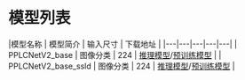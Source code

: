 # 模型列表
|模型名称 | 模型简介 | 输入尺寸 | 下载地址 |
|---|---|---|---|---|
| PPLCNetV2_base  | 图像分类 | 224 | [推理模型](https://paddle-imagenet-models-name.bj.bcebos.com/dygraph/inference/PPLCNetV2_base_infer.tar)/[预训练模型](https://paddle-imagenet-models-name.bj.bcebos.com/dygraph/legendary_models/PPLCNetV2_base_pretrained.pdparams) |
| PPLCNetV2_base_ssld  | 图像分类 | 224 | [推理模型](https://paddle-imagenet-models-name.bj.bcebos.com/dygraph/inference/PPLCNetV2_base_ssld_infer.tar)/[预训练模型](https://paddle-imagenet-models-name.bj.bcebos.com/dygraph/legendary_models/PPLCNetV2_base_ssld_pretrained.pdparams) |
